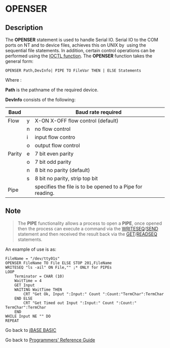 # OPENSER

<PageHeader />  

## Description

The **OPENSER** statement is used to handle Serial IO. Serial IO to the COM ports on NT and to device files, achieves this on UNIX by  using the sequential file statements. In addition, certain control operations can be performed using the [IOCTL function](./../ioctl). The **OPENSER** function takes the general form:

```
OPENSER Path,DevInfo| PIPE TO FileVar THEN | ELSE Statements
```

Where :

**Path** is the pathname of the required device.

**DevInfo** consists of the following:

| Baud |  | Baud rate required |
| --- | --- | --- |
| Flow | y | X-ON X-OFF flow control (default) |
|  | n | no flow control |
|  | i | input flow contro |
|  | o | output flow control |
| Parity | e | 7 bit even parity |
|  | o | 7 bit odd parity |
|  | n | 8 bit no parity (default) |
|  | s | 8 bit no parity, strip top bit |
| Pipe |  | specifies the file is to be opened to a Pipe for reading. |

## Note

> The **PIPE** functionality allows a process to open a **PIPE**, once opened then the process can execute a command via the [WRITESEQ](./../writeseq)/[SEND](./../send) statement and then received the result back via the [GET](./../get)/[READSEQ](./../readseq) statements.

An example of use is as:

```
FileName = "/dev/tty01s"
OPENSER FileName TO File ELSE STOP 201,FileName
WRITESEQ "ls -ail" ON File,"" ;* ONLY for PIPEs
LOOP
    Terminator = CHAR (10)
    WaitTime = 4
    GET Input
    WAITING WaitTime THEN
        CRT "Get Ok, Input ":Input:" Count ":Count:"TermChar":TermChar
    END ELSE
        CRT "Get Timed out Input ":Input:" Count ":Count:" TermChar":TermChar
    END
WHILE Input NE "" DO
REPEAT
```

Go back to [jBASE BASIC](./../README.md)

Go back to [Programmers' Reference Guide](./../../reference-guides/jbc/README.md)

<PageFooter />
